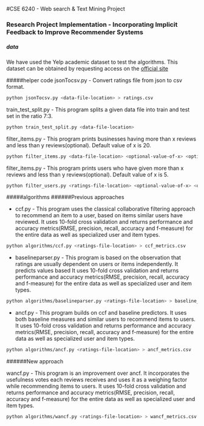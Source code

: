 #CSE 6240 - Web search & Text Mining Project
### Research Project Implementation - Incorporating Implicit Feedback to Improve Recommender Systems

##### data
We have used the Yelp academic dataset to test the algorithms.
This dataset can be obtained by requesting access on the <a href="https://www.yelp.co.uk/academic_dataset">official site</a>   

#####helper code
jsonTocsv.py - Convert ratings file from json to csv format.
```bash
python jsonTocsv.py <data-file-location> > ratings.csv
```

train_test_split.py - This program splits a given data file into train and test set in the ratio 7:3.  
```bash
python train_test_split.py <data-file-location>
```

filter_items.py - This program prints businesses having more than x reviews and less than y reviews(optional). Default value of x is 20.
```bash
python filter_items.py <data-file-location> <optional-value-of-x> <optional-value-of-y> > filtered_items.txt 
```

filter_items.py - This program prints users who have given more than x reviews and less than y reviews(optional). Default value of x is 5.
```bash
python filter_users.py <ratings-file-location> <optional-value-of-x> <optional-value-of-y> > filtered_users.txt 
```

#####algorithms
######Previous approaches

- ccf.py - This program uses the classical collaborative filtering approach to recommend an item to a user, based on items similar users have reviewed. It uses 10-fold cross validation and returns performance and accuracy metrics(RMSE, precision, recall, accuracy and f-measure) for the entire data as well as specialized user and item types.
```bash
python algorithms/ccf.py <ratings-file-location> > ccf_metrics.csv
```

- baselineparser.py - This program is based on the observation that ratings are usually dependent on users or items independently. It predicts values based  It uses 10-fold cross validation and returns performance and accuracy metrics(RMSE, precision, recall, accuracy and f-measure) for the entire data as well as specialized user and item types.
```bash
python algorithms/baselineparser.py <ratings-file-location> > baseline_metrics.csv
```
- ancf.py - This program builds on ccf and baseline predictors. It uses both baseline measures and similar users to recommend items to users. It uses 10-fold cross validation and returns performance and accuracy metrics(RMSE, precision, recall, accuracy and f-measure) for the entire data as well as specialized user and item types.
```bash
python algorithms/ancf.py <ratings-file-location> > ancf_metrics.csv
```

######New approach

wancf.py - This program is an improvement over ancf. It incorporates the usefulness votes each reviews receives and uses it as a weighing factor while recommending items to users. It uses 10-fold cross validation and returns performance and accuracy metrics(RMSE, precision, recall, accuracy and f-measure) for the entire data as well as specialized user and item types.
```bash
python algorithms/wancf.py <ratings-file-location> > wancf_metrics.csv
```
